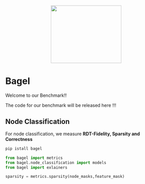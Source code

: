 <h1 style="text-align:center">
<img style="vertical-align:middle" width="220" height="180" src="https://raw.githubusercontent.com/benchmarkir/beir/main/images/color_logo_transparent_cropped.png" />
</h1>

# Bagel
Welcome to our Benchmark!!


The code for our benchmark will be released here !!!
## Node Classification

For node classification, we measure **RDT-Fidelity, Sparsity and Correctness**



 
```python
pip istall bagel
```

```python
from bagel import metrics
from bagel.node_classification import models
from bagel import exlainers

sparsity = metrics.sparsity(node_masks,feature_mask)


```
